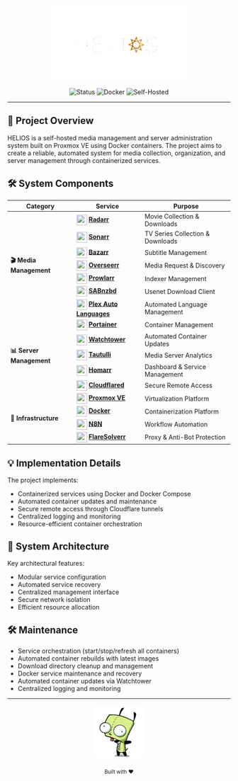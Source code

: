 <div align="center">
  <img src="assets/images/HELIOS.gif" width="300" alt="HELIOS">

  <p align="center">
    <img src="https://img.shields.io/badge/Status-Operational-brightgreen?style=for-the-badge" alt="Status"/>
    <img src="https://img.shields.io/badge/Docker-Powered-blue?style=for-the-badge&logo=docker" alt="Docker"/>
    <img src="https://img.shields.io/badge/Type-Self_Hosted-orange?style=for-the-badge" alt="Self-Hosted"/>
  </p>
</div>

---

## 🎯 Project Overview

HELIOS is a self-hosted media management and server administration system built on Proxmox VE using Docker containers. The project aims to create a reliable, automated system for media collection, organization, and server management through containerized services.

## 🛠️ System Components

<div align="center">
<table>
<thead>
  <tr>
    <th>Category</th>
    <th>Service</th>
    <th>Purpose</th>
  </tr>
</thead>
<tbody>
  <tr>
    <td rowspan="7"><b>🎬 Media Management</b></td>
    <td><img height="24" width="24" style="vertical-align: middle;" src="https://cdn.jsdelivr.net/gh/walkxcode/dashboard-icons/png/radarr.png"/> <b><a href="https://github.com/Radarr/Radarr">Radarr</a></b></td>
    <td>Movie Collection & Downloads</td>
  </tr>
  <tr>
    <td><img height="24" width="24" style="vertical-align: middle;" src="https://cdn.jsdelivr.net/gh/walkxcode/dashboard-icons/png/sonarr.png"/> <b><a href="https://github.com/Sonarr/Sonarr">Sonarr</a></b></td>
    <td>TV Series Collection & Downloads</td>
  </tr>
  <tr>
    <td><img height="24" width="24" style="vertical-align: middle;" src="https://cdn.jsdelivr.net/gh/walkxcode/dashboard-icons/png/bazarr.png"/> <b><a href="https://github.com/morpheus65535/bazarr">Bazarr</a></b></td>
    <td>Subtitle Management</td>
  </tr>
  <tr>
    <td><img height="24" width="24" style="vertical-align: middle;" src="https://cdn.jsdelivr.net/gh/walkxcode/dashboard-icons/png/overseerr.png"/> <b><a href="https://github.com/sct/overseerr">Overseerr</a></b></td>
    <td>Media Request & Discovery</td>
  </tr>
  <tr>
    <td><img height="24" width="24" style="vertical-align: middle;" src="https://cdn.jsdelivr.net/gh/walkxcode/dashboard-icons/png/prowlarr.png"/> <b><a href="https://github.com/Prowlarr/Prowlarr">Prowlarr</a></b></td>
    <td>Indexer Management</td>
  </tr>
  <tr>
    <td><img height="24" width="24" style="vertical-align: middle;" src="https://cdn.jsdelivr.net/gh/walkxcode/dashboard-icons/png/sabnzbd.png"/> <b><a href="https://github.com/sabnzbd/sabnzbd">SABnzbd</a></b></td>
    <td>Usenet Download Client</td>
  </tr>
  <tr>
    <td><img height="24" width="24" style="vertical-align: middle;" src="https://cdn.jsdelivr.net/gh/walkxcode/dashboard-icons/png/plex.png"/> <b><a href="https://github.com/RemiRigal/Plex-Auto-Languages">Plex Auto Languages</a></b></td>
    <td>Automated Language Management</td>
  </tr>
  <tr>
    <td rowspan="5"><b>📊 Server Management</b></td>
    <td><img height="24" width="24" style="vertical-align: middle;" src="https://cdn.jsdelivr.net/gh/walkxcode/dashboard-icons/png/portainer.png"/> <b><a href="https://github.com/portainer/portainer">Portainer</a></b></td>
    <td>Container Management</td>
  </tr>
  <tr>
    <td><img height="24" width="24" style="vertical-align: middle;" src="https://cdn.jsdelivr.net/gh/walkxcode/dashboard-icons/png/watchtower.png"/> <b><a href="https://github.com/containrrr/watchtower">Watchtower</a></b></td>
    <td>Automated Container Updates</td>
  </tr>
  <tr>
    <td><img height="24" width="24" style="vertical-align: middle;" src="https://cdn.jsdelivr.net/gh/walkxcode/dashboard-icons/png/tautulli.png"/> <b><a href="https://github.com/Tautulli/Tautulli">Tautulli</a></b></td>
    <td>Media Server Analytics</td>
  </tr>
  <tr>
    <td><img height="24" width="24" style="vertical-align: middle;" src="https://cdn.jsdelivr.net/gh/walkxcode/dashboard-icons/png/homarr.png"/> <b><a href="https://github.com/ajnart/homarr">Homarr</a></b></td>
    <td>Dashboard & Service Management</td>
  </tr>
  <tr>
    <td><img height="24" width="24" style="vertical-align: middle;" src="https://cdn.jsdelivr.net/gh/walkxcode/dashboard-icons/png/cloudflare.png"/> <b><a href="https://github.com/cloudflare/cloudflared">Cloudflared</a></b></td>
    <td>Secure Remote Access</td>
  </tr>
  <tr>
    <td rowspan="4"><b>🔧 Infrastructure</b></td>
    <td><img height="24" width="24" style="vertical-align: middle;" src="https://cdn.jsdelivr.net/gh/walkxcode/dashboard-icons/png/proxmox.png"/> <b><a href="https://www.proxmox.com/en/">Proxmox VE</a></b></td>
    <td>Virtualization Platform</td>
  </tr>
  <tr>
    <td><img height="24" width="24" style="vertical-align: middle;" src="https://cdn.jsdelivr.net/gh/walkxcode/dashboard-icons/png/docker.png"/> <b><a href="https://www.docker.com/">Docker</a></b></td>
    <td>Containerization Platform</td>
  </tr>
  <tr>
    <td><img height="24" width="24" style="vertical-align: middle;" src="https://cdn.jsdelivr.net/gh/walkxcode/dashboard-icons/png/n8n.png"/> <b><a href="https://n8n.io/">N8N</a></b></td>
    <td>Workflow Automation</td>
  </tr>
  <tr>
    <td><img height="24" width="24" style="vertical-align: middle;" src="https://cdn.jsdelivr.net/gh/walkxcode/dashboard-icons/png/flaresolverr.png"/> <b><a href="https://github.com/FlareSolverr/FlareSolverr">FlareSolverr</a></b></td>
    <td>Proxy & Anti-Bot Protection</td>
  </tr>
</tbody>
</table>
</div>

## 💡 Implementation Details

The project implements:
- Containerized services using Docker and Docker Compose
- Automated container updates and maintenance
- Secure remote access through Cloudflare tunnels
- Centralized logging and monitoring
- Resource-efficient container orchestration

## 🔧 System Architecture

Key architectural features:
- Modular service configuration
- Automated service recovery
- Centralized management interface
- Secure network isolation
- Efficient resource allocation

## 🛠️ Maintenance


- Service orchestration (start/stop/refresh all containers)
- Automated container rebuilds with latest images
- Download directory cleanup and management
- Docker service maintenance and recovery
- Automated container updates via Watchtower
- Centralized logging and monitoring



---

<div align="center">
  <a href="https://github.com/pjmarz/HELIOS">
    <img src="assets/images/GIR.gif" alt="HELIOS" width="120" height="120">
  </a>
  
  <p align="center">
    <sub>Built with ♥️</sub>
  </p>
</div>